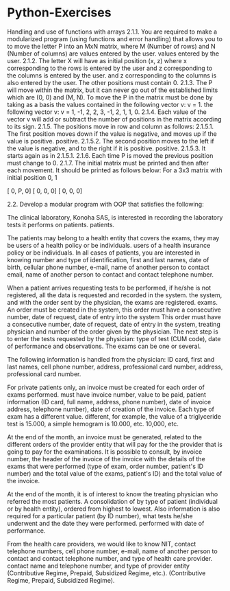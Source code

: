 # Python-Exercises
Handling and use of functions with arrays
2.1.1. You are required to make a modularized program (using functions and error handling) that allows you to
to move the letter P into an MxN matrix, where M (Number of rows) and N (Number of columns) are values entered by the user.
values entered by the user.
2.1.2. The letter X will have as initial position (x, z) where x corresponding to the rows is entered by the user and z corresponding to the columns is entered by the user.
and z corresponding to the columns is also entered by the user. The other positions must
contain 0.
2.1.3. The P will move within the matrix, but it can never go out of the established limits which are (0, 0) and
(M, N). To move the P in the matrix must be done by taking as a basis the values contained in the following vector v: v = 1.
the following vector v: v = 1, -1, 2, 2, 3, -1, 2, 1, 1, 0.
2.1.4. Each value of the vector v will add or subtract the number of positions in the matrix according to its sign.
2.1.5. The positions move in row and column as follows:
2.1.5.1. The first position moves down if the value is negative, and moves up if the value is positive.
positive.
2.1.5.2. The second position moves to the left if the value is negative, and to the right if it is positive.
positive.
2.1.5.3. It starts again as in 2.1.5.1.
2.1.6. Each time P is moved the previous position must change to 0.
2.1.7. The initial matrix must be printed and then after each movement. It should be printed as follows
below:
For a 3x3 matrix with initial position 0, 1

[ 0, P, 0]
[ 0, 0, 0]
[ 0, 0, 0]

2.2. Develop a modular program with OOP that satisfies the following:

The clinical laboratory, Konoha SAS, is interested in recording the laboratory tests it performs on patients.
patients.

The patients may belong to a health entity that covers the exams, they may be users of a health policy or be individuals.
users of a health insurance policy or be individuals. In all cases of patients, you are interested in knowing
number and type of identification, first and last names, date of birth, cellular phone number, e-mail, name of another person to contact
email, name of another person to contact and contact telephone number.

When a patient arrives requesting tests to be performed, if he/she is not registered, all the data is requested and recorded in the system.
the system, and with the order sent by the physician, the exams are registered.
exams. An order must be created in the system, this order must have a consecutive number, date of request, date of entry into the system
This order must have a consecutive number, date of request, date of entry in the system, treating physician and number of the order given by the physician.
The next step is to enter the tests requested by the physician: type of test (CUM code), date of performance and observations.
The exams can be one or several.

The following information is handled from the physician: ID card, first and last names, cell phone number, address, professional card number,
address, professional card number.

For private patients only, an invoice must be created for each order of exams performed.
must have invoice number, value to be paid, patient information (ID card, full name, address, phone number), date of invoice
address, telephone number), date of creation of the invoice. Each type of exam has a different value.
different, for example, the value of a triglyceride test is 15.000, a simple hemogram is 10.000, etc.
10,000, etc.

At the end of the month, an invoice must be generated, related to the different orders of the provider entity that will pay for the
the provider that is going to pay for the examinations. It is possible to consult, by invoice number, the header of the invoice
of the invoice with the details of the exams that were performed (type of exam, order number, patient's ID number) and the total value of the exams,
patient's ID) and the total value of the invoice.

At the end of the month, it is of interest to know the treating physician who referred the most patients. A consolidation of
by type of patient (individual or by health entity), ordered from highest to lowest. Also
information is also required for a particular patient (by ID number), what tests he/she underwent and the date they were performed.
performed with date of performance.

From the health care providers, we would like to know NIT, contact telephone numbers, cell phone number, e-mail, name of another person to contact and contact telephone number, and type of health care provider.
contact name and telephone number, and type of provider entity (Contributive Regime, Prepaid, Subsidized Regime, etc.).
(Contributive Regime, Prepaid, Subsidized Regime).
